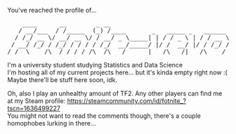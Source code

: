 You've reached the profile of...  
<pre>
    ____      __        _ __                                 
   / __/___  / /_____  (_) /____       _   _____ _   ______  
  / /_/ __ \/ __/ __ \/ / __/ _ \_____| | / / _ \ | / / __ \  
 / __/ /_/ / /_/ / / / / /_/  __/_____/ |/ /  __/ |/ / /_/ /  
/_/  \____/\__/_/ /_/_/\__/\___/      |___/\___/|___/\____/  
</pre>

I'm a university student studying Statistics and Data Science  
I'm hosting all of my current projects here... but it's kinda empty right now :(  
Maybe there'll be stuff here soon, idk.   

Oh, also I play an unhealthy amount of TF2. Any other players can find me at my Steam profile: https://steamcommunity.com/id/fotnite_?tscn=1636499227  
You might not want to read the comments though, there's a couple homophobes lurking in there...  
